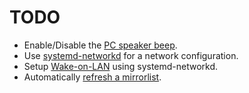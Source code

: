 # TODO
* Enable/Disable the [PC speaker beep](https://wiki.archlinux.org/index.php/Disable_PC_speaker_beep).
* Use [systemd-networkd](https://wiki.archlinux.org/index.php/Systemd-networkd) 
  for a network configuration.
* Setup [Wake-on-LAN](https://wiki.archlinux.org/index.php/Wake-on-LAN#systemd-networkd) using systemd-networkd.
* Automatically [refresh a mirrorlist](https://wiki.archlinux.org/index.php/Mirrors#Script_to_download_from_Mirrorlist_Generator).
